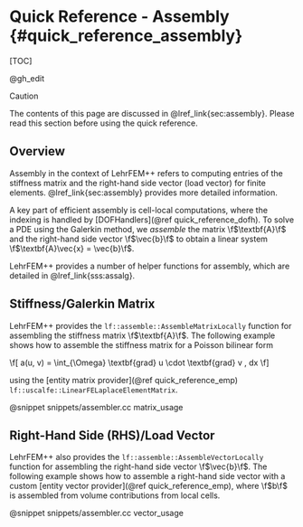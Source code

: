 # Quick Reference - Assembly {#quick_reference_assembly}

[TOC]

@gh_edit

> [!caution]
> The contents of this page are discussed in @lref_link{sec:assembly}. Please read this section before using the quick reference.

## Overview

Assembly in the context of LehrFEM++ refers to computing entries of the stiffness matrix and the right-hand side vector (load vector) for finite elements. @lref_link{sec:assembly} provides more detailed information.

A key part of efficient assembly is cell-local computations, where the indexing is handled by [DOFHandlers](@ref quick_reference_dofh). To solve a PDE using the Galerkin method, we _assemble_ the matrix \f$\textbf{A}\f$ and the right-hand side vector \f$\vec{b}\f$ to obtain a linear system \f$\textbf{A}\vec{x} = \vec{b}\f$.

LehrFEM++ provides a number of helper functions for assembly, which are detailed in @lref_link{sss:assalg}.

## Stiffness/Galerkin Matrix

LehrFEM++ provides the `lf::assemble::AssembleMatrixLocally` function for assembling the stiffness matrix \f$\textbf{A}\f$. The following example shows how to assemble the stiffness matrix for a Poisson bilinear form

\f[
a(u, v) = \int_{\Omega} \textbf{grad} u \cdot \textbf{grad} v \, dx
\f]

using the [entity matrix provider](@ref quick_reference_emp) `lf::uscalfe::LinearFELaplaceElementMatrix`.

@snippet snippets/assembler.cc matrix_usage

## Right-Hand Side (RHS)/Load Vector

LehrFEM++ also provides the `lf::assemble::AssembleVectorLocally` function for assembling the right-hand side vector \f$\vec{b}\f$. The following example shows how to assemble a right-hand side vector with a custom [entity vector provider](@ref quick_reference_emp), where \f$b\f$ is assembled from volume contributions from local cells.

@snippet snippets/assembler.cc vector_usage